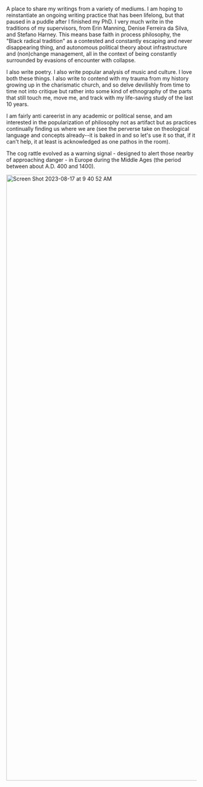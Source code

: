 A place to share my writings from a variety of mediums. I am hoping to reinstantiate an ongoing writing practice that has been lifelong, but that paused in a puddle after I finished my PhD. I very much write in the traditions of my supervisors, from Erin Manning, Denise Ferreira da Silva, and Stefano Harney. This means base faith in process philosophy, the "Black radical tradition" as a contested and constantly escaping and never disappearing thing, and autonomous political theory about infrastructure and (non)change management, all in the context of being constantly surrounded by evasions of encounter with collapse.

I also write poetry. I also write popular analysis of music and culture. I love both these things. I also write to contend with my trauma from my history growing up in the charismatic church, and so delve devilishly from time to time not into critique but rather into some kind of ethnography of the parts that still touch me, move me, and track with my life-saving study of the last 10 years.

I am fairly anti careerist in any academic or political sense, and am interested in the popularization of philosophy not as artifact but as practices continually finding us where we are (see the perverse take on theological language and concepts already--it is baked in and so let's use it so that, if it can't help, it at least is acknowledged as one pathos in the room).

The cog rattle evolved as a warning signal - designed to alert those nearby of approaching danger - in Europe during the Middle Ages (the period between about A.D. 400 and 1400).

<img width="1600" alt="Screen Shot 2023-08-17 at 9 40 52 AM" src="https://github.com/Horsebird/horsebird.github.io/assets/112643127/ee46bcbe-01b9-4643-b193-eb34af61c9c5">

